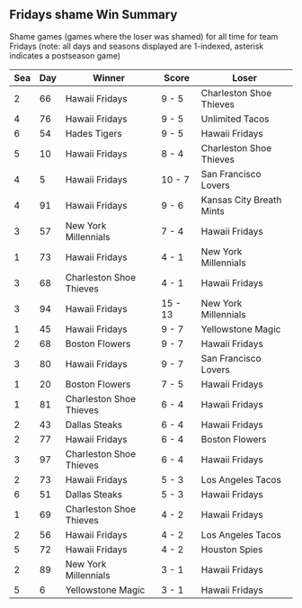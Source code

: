 ## Fridays shame Win Summary



Shame games (games where the loser was shamed) for all time for team Fridays (note: all days and seasons displayed are 1-indexed, asterisk indicates a postseason game)


| Sea | Day | Winner | Score | Loser | 
| ------ |------ |------ |------ |------ |
| 2 | 66 | Hawaii Fridays | 9 - 5 | Charleston Shoe Thieves | 
| 4 | 76 | Hawaii Fridays | 9 - 5 | Unlimited Tacos | 
| 6 | 54 | Hades Tigers | 9 - 5 | Hawaii Fridays | 
| 5 | 10 | Hawaii Fridays | 8 - 4 | Charleston Shoe Thieves | 
| 4 | 5 | Hawaii Fridays | 10 - 7 | San Francisco Lovers | 
| 4 | 91 | Hawaii Fridays | 9 - 6 | Kansas City Breath Mints | 
| 3 | 57 | New York Millennials | 7 - 4 | Hawaii Fridays | 
| 1 | 73 | Hawaii Fridays | 4 - 1 | New York Millennials | 
| 3 | 68 | Charleston Shoe Thieves | 4 - 1 | Hawaii Fridays | 
| 3 | 94 | Hawaii Fridays | 15 - 13 | New York Millennials | 
| 1 | 45 | Hawaii Fridays | 9 - 7 | Yellowstone Magic | 
| 2 | 68 | Boston Flowers | 9 - 7 | Hawaii Fridays | 
| 3 | 80 | Hawaii Fridays | 9 - 7 | San Francisco Lovers | 
| 1 | 20 | Boston Flowers | 7 - 5 | Hawaii Fridays | 
| 1 | 81 | Charleston Shoe Thieves | 6 - 4 | Hawaii Fridays | 
| 2 | 43 | Dallas Steaks | 6 - 4 | Hawaii Fridays | 
| 2 | 77 | Hawaii Fridays | 6 - 4 | Boston Flowers | 
| 3 | 97 | Charleston Shoe Thieves | 6 - 4 | Hawaii Fridays | 
| 2 | 73 | Hawaii Fridays | 5 - 3 | Los Angeles Tacos | 
| 6 | 51 | Dallas Steaks | 5 - 3 | Hawaii Fridays | 
| 1 | 69 | Charleston Shoe Thieves | 4 - 2 | Hawaii Fridays | 
| 2 | 56 | Hawaii Fridays | 4 - 2 | Los Angeles Tacos | 
| 5 | 72 | Hawaii Fridays | 4 - 2 | Houston Spies | 
| 2 | 89 | New York Millennials | 3 - 1 | Hawaii Fridays | 
| 5 | 6 | Yellowstone Magic | 3 - 1 | Hawaii Fridays | 


